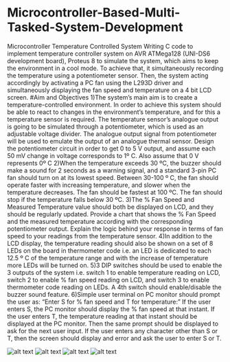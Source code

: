 # Microcontroller-Based-Multi-Tasked-System-Development
Microcontroller Temperature Controlled System
Writing C code to implement temperature controller system on AVR ATMega128 (UNI-DS6 development board), Proteus 8 to simulate the system, which aims to keep the environment in a cool mode. To achieve that, it simultaneously recording the temperature using a potentiometer sensor. Then, the system acting accordingly by activating a PC fan using the L293D driver and simultaneously displaying the fan speed and temperature on a 4 bit LCD screen.
#Aim and Objectives
1)The system’s main aim is to create a temperature-controlled environment. In
order to achieve this system should be able to react to changes in the
environment’s temperature, and for this a temperature sensor is required. The
temperature sensor’s analogue output is going to be simulated through a
potentiometer, which is used as an adjustable voltage divider. The analogue
output signal from potentiometer will be used to emulate the output of an
analogue thermal sensor. Design the potentiometer circuit in order to get 0 to 5 V
output, and assume each 50 mV change in voltage corresponds to 1º C. Also
assume that 0 V represents 0º C
2)When the temperature exceeds 30 ºC, the buzzer should make a sound for 2
seconds as a warning signal, and a standard 3-pin PC fan should turn on at its
lowest speed. Between 30-100 º C, the fan should operate faster with increasing
temperature, and slower when the temperature decreases. The fan should be
fastest at 100 ºC. The fan should stop if the temperature falls below 30 ºC.
3)The % Fan Speed and Measured Temperature value should both be displayed
on LCD, and they should be regularly updated. Provide a chart that shows the %
Fan Speed and the measured temperature according with the corresponding
potentiometer output. Explain the logic behind your response in terms of fan
speed to your readings from the temperature sensor.
4)In addition to the LCD display, the temperature reading should also be shown on
a set of 8 LEDs on the board in thermometer code i.e. an LED is dedicated to
each 12.5 º C of the temperature range and with the increase of temperature
more LEDs will be turned on.
5)3 DIP switches should be used to enable the 3 outputs of the system i.e. switch 1
to enable temperature reading on LCD, switch 2 to enable % fan speed reading
on LCD, and switch 3 to enable thermometer code reading on LEDs. A 4th switch
should enable/disable the buzzer sound feature.
6)Simple user terminal on PC monitor should prompt the user as:
“Enter S for % fan speed and T for temperature:”
If the user enters S, the PC monitor should display the % fan speed at that
instant. If the user enters T, the temperature reading at that instant should be
displayed at the PC monitor. Then the same prompt should be displayed to ask
for the next user input. If the user enters any character other than S or T, then the
screen should display and error and ask the user to enter S or T.

![alt text](https://i.imgur.com/c9ZkAhS.png)
![alt text](https://i.imgur.com/0nQuDsb.png)
![alt text](https://i.imgur.com/uRwRpLJ.png)
![alt text](https://i.imgur.com/EiuwFLe.png)

